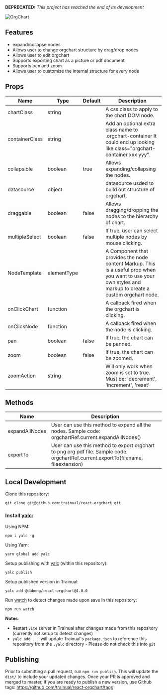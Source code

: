 **DEPRECATED:** _This project has reached the end of its development_

![OrgChart](http://dabeng.github.io/OrgChart/img/heading.svg)

## Features
- expand/collapse nodes
- Allows user to change orgchart structure by drag/drop nodes
- Allows user to edit orgchart
- Supports exporting chart as a picture or pdf document
- Supports pan and zoom
- Allows user to customize the internal structure for every node

## Props
<table>
  <thead>
    <tr>
      <th>Name</th>
      <th>Type</th>
      <th>Default</th>
      <th>Description</th>
    </tr>
  </thead>
  <tbody>
    <tr>
      <td>chartClass</td>
      <td>string</td>
      <td></td>
      <td>A css class to apply to the chart DOM node.</td>
    </tr>
    <tr>
      <td>containerClass</td>
      <td>string</td>
      <td></td>
      <td>Add an optional extra class name to .orgchart-container It could end up looking like class="orgchart-container xxx yyy".</td>
    </tr>
    <tr>
      <td>collapsible</td>
      <td>boolean</td>
      <td>true</td>
      <td>Allows expanding/collapsing the nodes.</td>
    </tr>
    <tr>
      <td>datasource</td>
      <td>object</td>
      <td></td>
      <td>datasource usded to build out structure of orgchart.</td>
    </tr>
    <tr>
      <td>draggable</td>
      <td>boolean</td>
      <td>false</td>
      <td>Allows dragging/dropping the nodes to the hierarchy of chart.</td>
    </tr>
    <tr>
      <td>multipleSelect</td>
      <td>boolean</td>
      <td>false</td>
      <td>If true, user can select multiple nodes by mouse clicking.</td>
    </tr>
    <tr>
      <td>NodeTemplate</td>
      <td>elementType</td>
      <td></td>
      <td>A Component that provides the node content Markup. This is a useful prop when you want to use your own styles and markup to create a custom orgchart node.</td>
    </tr>
    <tr>
      <td>onClickChart</td>
      <td>function</td>
      <td></td>
      <td>A callback fired when the orgchart is clicking.</td>
    </tr>
    <tr>
      <td>onClickNode</td>
      <td>function</td>
      <td></td>
      <td>A callback fired when the node is clicking.</td>
    </tr>
    <tr>
      <td>pan</td>
      <td>boolean</td>
      <td>false</td>
      <td>If true, the chart can be panned.</td>
    </tr>
    <tr>
      <td>zoom</td>
      <td>boolean</td>
      <td>false</td>
      <td>If true, the chart can be zoomed.</td>
    </tr>
    <tr>
      <td>zoomAction</td>
      <td>string</td>
      <td></td>
      <td>Will only work when zoom is set to true. Must be: 'decrement', 'increment', 'reset'</td>
    </tr>
  </tbody>
</table>

## Methods
<table>
  <thead>
    <tr>
      <th>Name</th>
      <th>Description</th>
    </tr>
  </thead>
  <tbody>
    <tr>
      <td>expandAllNodes</td>
      <td>User can use this method to expand all the nodes. Sample code: orgchartRef.current.expandAllNodes()</td>
    </tr>
    <tr>
      <td>exportTo</td>
      <td>User can use this method to export orgchart to png org pdf file. Sample code: orgchartRef.current.exportTo(filename, fileextension)</td>
    </tr>
  </tbody>
</table>

## Local Development

Clone this repository:
```
git clone git@github.com:trainual/react-orgchart.git
```

### Install [yalc](https://github.com/wclr/yalc):

Using NPM:
```
npm i yalc -g
```

Using Yarn:
```
yarn global add yalc
```

Setup publishing with [yalc](https://github.com/wclr/yalc) (within this repository):
```
yalc publish
```

Setup published version in Trainual:
```
yalc add @dabeng/react-orgchart@1.0.0
```

Run [watch](https://github.com/mikeal/watch) to detect changes made upon save in this repository:
```
npm run watch
```

**Notes**:
- Restart `vite` server in Trainual after changes made from this repository (currently not setup to detect changes)
- `yalc add ...` will update Trainual's `package.json` to reference this repository from the `.yalc` directory - Please do not check this into `git`

## Publishing
Prior to submitting a pull request, run `npm run publish`. This will update the `dist/` to include your updated changes.
Once your PR is approved and merged to master, if you are ready to publish a new version, use Github tags: https://github.com/trainual/react-orgchart/tags
